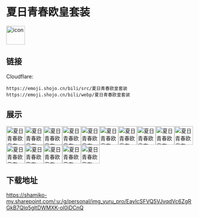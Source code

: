# 夏日青春欧皇套装
<img src="https://emoji.shojo.cn/bili/src/夏日青春欧皇套装/icon.png" width="50" height="50" alt="icon">

## 链接
Cloudflare:
```
https://emoji.shojo.cn/bili/src/夏日青春欧皇套装
https://emoji.shojo.cn/bili/webp/夏日青春欧皇套装
```
## 展示
<img src="https://emoji.shojo.cn/bili/src/夏日青春欧皇套装/夏日青春欧皇套装-surprise.png" width="50" height="50" alt="夏日青春欧皇套装-surprise"><img src="https://emoji.shojo.cn/bili/src/夏日青春欧皇套装/夏日青春欧皇套装-乘凉.png" width="50" height="50" alt="夏日青春欧皇套装-乘凉"><img src="https://emoji.shojo.cn/bili/src/夏日青春欧皇套装/夏日青春欧皇套装-得意.png" width="50" height="50" alt="夏日青春欧皇套装-得意"><img src="https://emoji.shojo.cn/bili/src/夏日青春欧皇套装/夏日青春欧皇套装-吨吨吨.png" width="50" height="50" alt="夏日青春欧皇套装-吨吨吨"><img src="https://emoji.shojo.cn/bili/src/夏日青春欧皇套装/夏日青春欧皇套装-放学了.png" width="50" height="50" alt="夏日青春欧皇套装-放学了"><img src="https://emoji.shojo.cn/bili/src/夏日青春欧皇套装/夏日青春欧皇套装-放烟花.png" width="50" height="50" alt="夏日青春欧皇套装-放烟花"><img src="https://emoji.shojo.cn/bili/src/夏日青春欧皇套装/夏日青春欧皇套装-好热.png" width="50" height="50" alt="夏日青春欧皇套装-好热"><img src="https://emoji.shojo.cn/bili/src/夏日青春欧皇套装/夏日青春欧皇套装-好耶.png" width="50" height="50" alt="夏日青春欧皇套装-好耶"><img src="https://emoji.shojo.cn/bili/src/夏日青春欧皇套装/夏日青春欧皇套装-嘿嘿中了.png" width="50" height="50" alt="夏日青春欧皇套装-嘿嘿中了"><img src="https://emoji.shojo.cn/bili/src/夏日青春欧皇套装/夏日青春欧皇套装-怀疑人生.png" width="50" height="50" alt="夏日青春欧皇套装-怀疑人生"><img src="https://emoji.shojo.cn/bili/src/夏日青春欧皇套装/夏日青春欧皇套装-欧皇本皇.png" width="50" height="50" alt="夏日青春欧皇套装-欧皇本皇"><img src="https://emoji.shojo.cn/bili/src/夏日青春欧皇套装/夏日青春欧皇套装-让我康康.png" width="50" height="50" alt="夏日青春欧皇套装-让我康康"><img src="https://emoji.shojo.cn/bili/src/夏日青春欧皇套装/夏日青春欧皇套装-相视一笑.png" width="50" height="50" alt="夏日青春欧皇套装-相视一笑"><img src="https://emoji.shojo.cn/bili/src/夏日青春欧皇套装/夏日青春欧皇套装-谢谢老板.png" width="50" height="50" alt="夏日青春欧皇套装-谢谢老板"><img src="https://emoji.shojo.cn/bili/src/夏日青春欧皇套装/夏日青春欧皇套装-许愿.png" width="50" height="50" alt="夏日青春欧皇套装-许愿">

## 下载地址

https://shamiko-my.sharepoint.com/:u:/g/personal/img_yuru_pro/EayIcSFVQ5VJvqdVc6ZgRGkB7Qlq5gltDWMXK-ol0iDCnQ